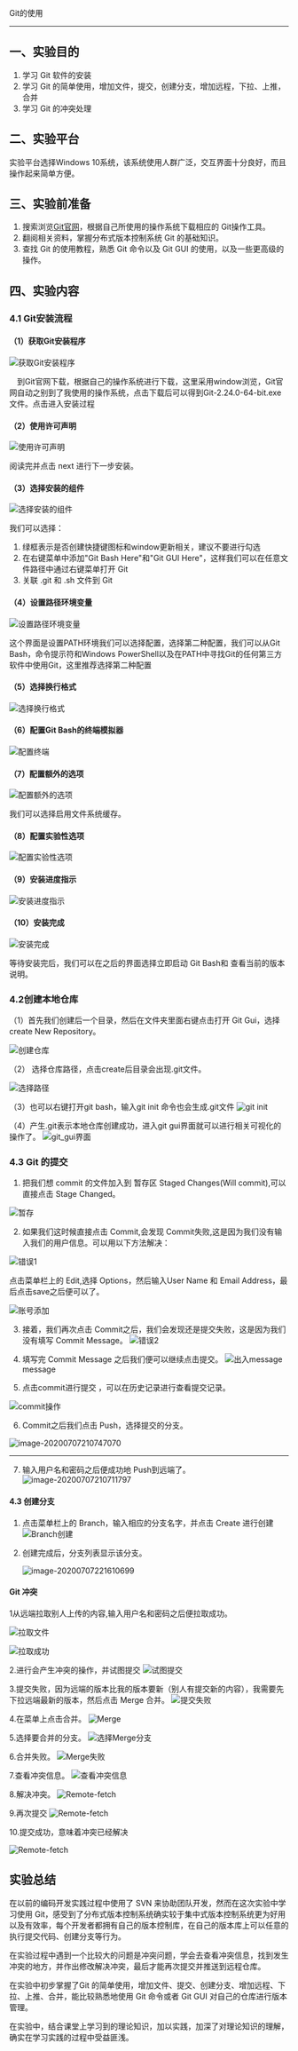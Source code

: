Git的使用

---

## 一、实验目的
1. 学习 Git 软件的安装
2. 学习 Git 的简单使用，增加文件，提交，创建分支，增加远程，下拉、上推，合并
3. 学习 Git 的冲突处理 

## 二、实验平台
 实验平台选择Windows 10系统，该系统使用人群广泛，交互界面十分良好，而且操作起来简单方便。

## 三、实验前准备
1. 搜索浏览[Git官网](https://git-scm.com/downloads)，根据自己所使用的操作系统下载相应的 Git操作工具。
2. 翻阅相关资料，掌握分布式版本控制系统 Git 的基础知识。
3. 查找 Git 的使用教程，熟悉 Git 命令以及 Git GUI 的使用，以及一些更高级的操作。

## 四、实验内容

### 4.1 Git安装流程

#### （1）获取Git安装程序

![获取Git安装程序](images/step_01.png)

 到Git官网下载，根据自己的操作系统进行下载，这里采用window浏览，Git官网自动之别到了我使用的操作系统，点击下载后可以得到Git-2.24.0-64-bit.exe文件。点击进入安装过程

####  （2）使用许可声明

![使用许可声明](images\step_02.png)

阅读完并点击 next 进行下一步安装。

####  （3）选择安装的组件

![选择安装的组件](images\step_03.png)

我们可以选择：

1. 绿框表示是否创建快捷键图标和window更新相关，建议不要进行勾选
2. 在右键菜单中添加"Git Bash Here"和"Git GUI Here"，这样我们可以在任意文件路径中通过右键菜单打开 Git
3. 关联 .git 和 .sh 文件到 Git

#### （4）设置路径环境变量

![设置路径环境变量](images\step_04.PNG)

这个界面是设置PATH环境我们可以选择配置，选择第二种配置，我们可以从Git Bash，命令提示符和Windows PowerShell以及在PATH中寻找Git的任何第三方软件中使用Git，这里推荐选择第二种配置

#### （5）选择换行格式
![选择换行格式](images\step_05.PNG)

#### （6）配置Git Bash的终端模拟器
![配置终端](images\step_06.PNG)

#### （7）配置额外的选项
![配置额外的选项](images\step_07.PNG)

我们可以选择启用文件系统缓存。

#### （8）配置实验性选项
![配置实验性选项](images\step_08.PNG)

#### （9）安装进度指示	
![安装进度指示](images\step_09.PNG)

#### （10）安装完成
![安装完成](images\step_10.PNG)

等待安装完后，我们可以在之后的界面选择立即启动 Git Bash和 查看当前的版本说明。

### 4.2创建本地仓库
（1）首先我们创建后一个目录，然后在文件夹里面右键点击打开 Git Gui，选择create New Repository。

![创建仓库](images\Git_01.png)

（2） 选择仓库路径，点击create后目录会出现.git文件。

![选择路径](images\Git_02.png)

（3）也可以右键打开git bash，输入git init 命令也会生成.git文件
![git init](images\Git_03.png)

（4）产生.git表示本地仓库创建成功，进入git gui界面就可以进行相关可视化的操作了。
![git_gui界面](images\Git_04.png)

### 4.3 Git 的提交
1. 把我们想 commit 的文件加入到 暂存区 Staged Changes(Will commit),可以直接点击 Stage Changed。

  ![暂存](images\Git_05.png)

2. 如果我们这时候直接点击 Commit,会发现 Commit失败,这是因为我们没有输入我们的用户信息。可以用以下方法解决：

  ![错误1](images\Git_06.png)

  点击菜单栏上的 Edit,选择 Options，然后输入User Name 和 Email Address，最后点击save之后便可以了。

  ![账号添加](images\Git_07.png)

3. 接着，我们再次点击 Commit之后，我们会发现还是提交失败，这是因为我们没有填写 Commit Message。
    ![错误2](images\Git_08.png)

4. 填写完 Commit Message 之后我们便可以继续点击提交。
    ![出入message](images\Git_09.png)message

5. 点击commit进行提交 ，可以在历史记录进行查看提交记录。

  ![commit操作](images\Git_10.png)

6. Commit之后我们点击 Push，选择提交的分支。

  ![image-20200707210747070](images\Git_11.png)

******

7. 输入用户名和密码之后便成功地 Push到远端了。
    ![image-20200707210711797](C:\Users\YYcoder\AppData\Roaming\Typora\typora-user-images\image-20200707210711797.png)

#### 4.3 创建分支
1. 点击菜单栏上的 Branch，输入相应的分支名字，并点击 Create 进行创建
  ![Branch创建](images\Git_12.png)

2. 创建完成后，分支列表显示该分支。

   ![image-20200707221610699](E:\3117007142-陈悦演-体系结构\平时作业\实验一：Git的使用\images\Git_14.png)

#### Git 冲突
1从远端拉取别人上传的内容,输入用户名和密码之后便拉取成功。

![拉取文件](images\gitClash_01.png)

![拉取成功](images\gitClash_02.png)



2.进行会产生冲突的操作，并试图提交
![试图提交](screenshot/git-conflict-step3.PNG)

3.提交失败，因为远端的版本比我的版本要新（别人有提交新的内容），我需要先下拉远端最新的版本，然后点击 Merge 合并。
![提交失败](screenshot/git-conflict-step4.PNG)

4.在菜单上点击合并。
![Merge](screenshot/git-conflict-step5.PNG)

5.选择要合并的分支。
![选择Merge分支](screenshot/git-conflict-step6.PNG)

6.合并失败。
![Merge失败](screenshot/git-conflict-step7.PNG)

7.查看冲突信息。
![查看冲突信息](screenshot/git-conflict-step8.PNG)

8.解决冲突。
![Remote-fetch](screenshot/git-conflict-step11.PNG)

9.再次提交
![Remote-fetch](screenshot/git-conflict-step9.PNG)

10.提交成功，意味着冲突已经解决

![Remote-fetch](screenshot/git-conflict-step10.PNG)

## 实验总结
在以前的编码开发实践过程中使用了 SVN 来协助团队开发，然而在这次实验中学习使用 Git，感受到了分布式版本控制系统确实较于集中式版本控制系统更为好用以及有效率，每个开发者都拥有自己的版本控制库，在自己的版本库上可以任意的执行提交代码、创建分支等行为。

在实验过程中遇到一个比较大的问题是冲突问题，学会去查看冲突信息，找到发生冲突的地方，并作出修改解决冲突，最后才能再次提交并推送到远程仓库。

在实验中初步掌握了Git 的简单使用，增加文件、提交、创建分支、增加远程、下拉、上推、合并，能比较熟悉地使用 Git 命令或者 Git GUI 对自己的仓库进行版本管理。

在实验中，结合课堂上学习到的理论知识，加以实践，加深了对理论知识的理解，确实在学习实践的过程中受益匪浅。